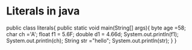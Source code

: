 # Literals in java
public class literals{
    public static void main(String[] args){
        byte age =58;
        char ch ='A';
        float f1 = 5.6F;
        double d1 = 4.66d;
        System.out.println(f1);
        System.out.println(ch);
        String str ="hello";
        System.out.println(str);
    }
}
